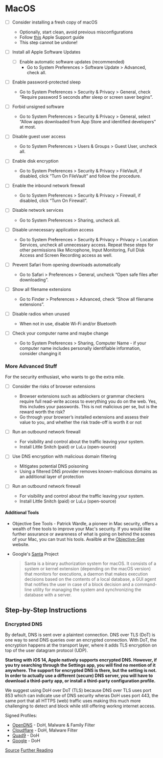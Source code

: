 # MacOS

- [ ] Consider installing a fresh copy of macOS
    - Optionally, start clean, avoid previous misconfigurations
    - Follow [this](https://support.apple.com/en-us/HT204904) Apple Support guide
    - This step cannot be undone!
  
- [ ] Install all Apple Software Updates
  - [ ] Enable automatic software updates (recommended)
    - Go to System Preferences > Software Update > Advanced, check all.

- [ ] Enable password-protected sleep
  - Go to System Preferences > Security & Privacy > General, check “Require password 5 seconds after sleep or screen saver begins”.

- [ ] Forbid unsigned software
  - Go to System Preferences > Security & Privacy > General, select “Allow apps downloaded from App Store and identified developers” at most.

- [ ] Disable guest user access
  - Go to System Preferences > Users & Groups > Guest User, uncheck all.

- [ ] Enable disk encryption
  - Go to System Preferences > Security & Privacy > FileVault, if disabled, click “Turn On FileVault” and follow the procedure.

- [ ] Enable the inbound network firewall
  - Go to System Preferences > Security & Privacy > Firewall, if disabled, click “Turn On Firewall”.

- [ ] Disable network services
  - Go to System Preferences > Sharing, uncheck all.

- [ ] Disable unnecessary application access
  - Go to System Preferences > Security & Privacy > Privacy > Location Services, uncheck all unnecessary access. Repeat these steps for other permissions like Microphone, Input Monitoring, Full Disk Access and Screen Recording access as well.

- [ ] Prevent Safari from opening downloads automatically
  - Go to Safari > Preferences > General, uncheck “Open safe files after downloading”.

- [ ] Show all filename extensions
  - Go to Finder > Preferences > Advanced, check “Show all filename extensions”.

- [ ] Disable radios when unused
  - When not in use, disable Wi-Fi and/or Bluetooth

- [ ] Check your computer name and maybe change
  - Go to System Preferences > Sharing, Computer Name - if your computer name includes personally identifiable information, consider changing it


### More Advanced Stuff
For the security enthusiast, who wants to go the extra mile.


- [ ] Consider the risks of browser extensions
  - Browser extensions such as adblockers or grammar checkers require full read-write access to everything you do on the web. Yes, this includes your passwords. This is not malicious per se, but is the reward worth the risk?
  - Go through your browser’s installed extensions and assess their value to you, and whether the risk trade-off is worth it or not

- [ ] Run an outbound network firewall
  - For visibility and control about the traffic leaving your system.
  - Install Little Snitch (paid) or LuLu (open-source)

- [ ] Use DNS encryption with malicious domain filtering
  - Mitigates potential DNS poisoning
  - Using a filtered DNS provider removes known-malicious domains as an additional layer of protection

- [ ] Run an outbound network firewall
  - For visibility and control about the traffic leaving your system.
  - Install Little Snitch (paid) or LuLu (open-source)


#### Additional Tools
- Objective See Tools - Patrick Wardle, a pioneer in Mac security, offers a wealth of free tools to improve your Mac's security. If you would like further assurance or awareness of what is going on behind the scenes of your Mac, you can trust his tools. Availble at the [Objective-See](https://objective-see.com/products.html) website.

- Google's [Santa](https://github.com/google/santa) Project
    > Santa is a binary authorization system for macOS. It consists of a system or kernel extension (depending on the macOS version) that monitors for executions, a daemon that makes execution decisions based on the contents of a local database, a GUI agent that notifies the user in case of a block decision and a command-line utility for managing the system and synchronizing the database with a server.


## Step-by-Step Instructions

### Encrypted DNS
By default, DNS is sent over a plaintext connection. DNS over TLS (DoT) is one way to send DNS queries over an encrypted connection. With DoT, the encryption happens at the transport layer, where it adds TLS encryption on top of the user datagram protocol (UDP).

**Starting with iOS 14, Apple natively supports encrypted DNS. However, if you try searching through the Settings app, you will find no mention of it anywhere. The support for encrypted DNS is there, but the setting is not. In order to actually use a different (secure) DNS server, you will have to download a third-party app, or install a third-party configuration profile.**

We suggest using DoH over DoT (TLS) because DNS over TLS uses port 853 which can indicate use of DNS security wheras DoH uses port 443, the same port that all HTTPS (web) traffic uses making this much more challenging to detect and block while still offering workng internet access.

Signed Profiles:
- [OpenDNS](https://github.com/paulmillr/encrypted-dns/blob/master/signed/opendns-familyshield.mobileconfig?raw=true) - DoH, Malware & Family Filter
- [Cloudflare](https://github.com/paulmillr/encrypted-dns/blob/master/signed/cloudflare-malware-https.mobileconfig?raw=true) - DoH, Malware Filter
- [Quad9](https://github.com/paulmillr/encrypted-dns/blob/master/signed/quad9-https.mobileconfig?raw=true) - DoH
- [Google](https://github.com/paulmillr/encrypted-dns/blob/master/signed/google-https.mobileconfig?raw=true) - DoH

[Source](https://github.com/paulmillr/encrypted-dns)
[Further Reading](https://paulmillr.com/posts/encrypted-dns/)